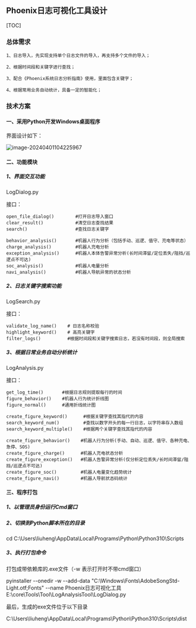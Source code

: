 ## Phoenix日志可视化工具设计

[TOC]

### 总体需求

```
1、日志导入，先实现支持单个日志文件的导入，再支持多个文件的导入；

2、根据时间段和关键字进行查找；

3、配合《Phoenix系统日志分析指南》使用，里面包含关键字；

4、根据常用业务自动统计，具备一定的智能化；
```



### 技术方案

#### 一、采用Python开发Windows桌面程序

界面设计如下：

![image-20240401104225967](C:\Users\liuheng\AppData\Roaming\Typora\typora-user-images\image-20240401104225967.png)



#### 二、功能模块

##### 1、界面交互功能

LogDialog.py

接口：

```
open_file_dialog()        #打开日志导入窗口
clear_result()            #清空日志查找结果
search()                  #查找日志关键字

behavior_analysis()       #机器人行为分析（包括手动、巡逻、值守、充电等状态）
charge_analysis()         #机器人充电分析
exception_analysis()      #机器人本体告警异常分析(长时间滞留/定位丢失/阻挡/巡逻点不可达)
soc_analysis()            #机器人电量分析
navi_analysis()           #机器人导航异常的状态分析
```

##### 2、日志关键字搜索功能

LogSearch.py

接口：

```
validate_log_name()    # 日志名称校验
highlight_keyword()    # 高亮关键字
filter_logs()          #根据时间段和关键字搜索日志，若没有时间段，则全局搜索
```

##### 3、根据日常业务自动分析统计

LogAnalysis.py

接口：

```
get_log_time()       #根据日志规则提取每行的时间
figure_behavior()    #机器人行为统计折线图
figure_normal()      #通用折线统计图

create_figure_keyword()      #根据关键字查找其指代的内容
search_keyword_num()         #查找以数字开头的每一行日志，以字符串存入数组
search_keyword_multiple()    #根据两个关键字查找其指代的内容

create_figure_behavior()    #机器人行为分析(手动、自动、巡逻、值守、各种充电、急停、SOS)
create_figure_charge()      #机器人充电状态分析
create_figure_exception()   #机器人告警异常分析(仅分析定位丢失/长时间滞留/阻挡/巡逻点不可达)
create_figure_soc()         #机器人电量变化趋势统计
create_figure_navi()        #机器人导航状态码统计
```



#### 三、程序打包

##### 1、以管理员身份运行Cmd窗口

##### 2、切换到Python脚本所在的目录

cd C:\Users\liuheng\AppData\Local\Programs\Python\Python310\Scripts

##### 3、执行打包命令

打包成带依赖库的.exe文件（-w 表示打开时不带cmd窗口）

pyinstaller --onedir -w --add-data "C:\Windows\Fonts\AdobeSongStd-Light.otf;Fonts" --name Phoenix日志可视化工具 E:\core\Tools\Tool\LogAnalysisTool\LogDialog.py

最后，生成的exe文件位于以下目录

C:\Users\liuheng\AppData\Local\Programs\Python\Python310\Scripts\dist
